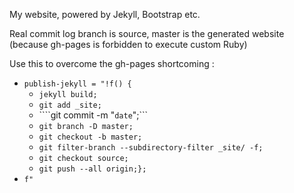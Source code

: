 My website, powered by Jekyll, Bootstrap etc.

Real commit log branch is source, master is the generated website (because gh-pages is forbidden to execute custom Ruby)

Use this to overcome the gh-pages shortcoming : 
* `publish-jekyll = "!f() {` 
	- `jekyll build;`
	- `git add _site;` 
	- ````git commit -m \"`date`\";``` 
	- `git branch -D master;`
	- `git checkout -b master;` 
	- `git filter-branch --subdirectory-filter _site/ -f;`
	- `git checkout source;` 
	- `git push --all origin;};`
* `f"`

